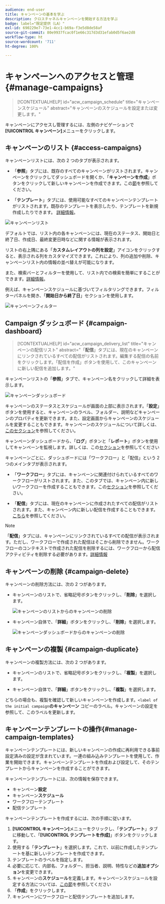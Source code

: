 ```yaml
---
audience: end-user
title: キャンペーンの基本を学ぶ
description: クロスチャネルキャンペーンを開始する方法を学ぶ
badge: label="限定提供（LA）"
exl-id: 690229e7-73e1-4cc1-b69a-f3e5d8de58af
source-git-commit: 80e9937fcac0f1e66c317d3d31efab0d5f6ae2d8
workflow-type: ht
source-wordcount: '711'
ht-degree: 100%

---
```


# キャンペーンへのアクセスと管理{#manage-campaigns}

>[!CONTEXTUALHELP]
>id="acw_campaign_schedule"
>title="キャンペーンスケジュール"
>abstract="キャンペーンのスケジュールを設定または変更します。"

キャンペーンにアクセスし管理するには、左側のナビゲーションで&#x200B;**[!UICONTROL キャンペーン]**&#x200B;メニューをクリックします。

## キャンペーンのリスト {#access-campaigns}

キャンペーンリストには、次の 2 つのタブが表示されます。

* 「**参照**」タブには、既存のすべてのキャンペーンがリストされます。キャンペーンをクリックしてダッシュボードを開くか、「**キャンペーンを作成**」ボタンをクリックして新しいキャンペーンを作成できます。この[節](create-campaigns.md#create-campaigns)を参照してください。

* 「**テンプレート**」タブには、使用可能なすべてのキャンペーンテンプレートがリストされます。既存のテンプレートを表示したり、テンプレートを新規作成したりできます。 [詳細情報](#manage-campaign-templates)。

![キャンペーンリスト](assets/campaign-list.png)

デフォルトでは、リスト内の各キャンペーンには、現在のステータス、開始日と終了日、作成日、最終変更日時などに関する情報が表示されます。

リストの右上隅にある「**カスタムレイアウトの列を設定**」アイコンをクリックすると、表示される列をカスタマイズできます。これにより、列の追加や削除、キャンペーンリスト内の情報の並べ替えが可能になります。

また、検索バーとフィルターを使用して、リスト内での検索を簡単にすることができます。[詳細情報](../get-started/user-interface.md#list-screens)。

例えば、キャンペーンスケジュールに基づいてフィルタリングできます。フィルターパネルを開き、「**開始日から終了日**」セクションを使用します。

![キャンペーンフィルター](assets/campaign-filter-on-dates.png)

## Campaign ダッシュボード {#campaign-dashboard}

>[!CONTEXTUALHELP]
>id="acw_campaign_delivery_list"
>title="キャンペーンの配信リスト"
>abstract="「**配信**」タブには、現在のキャンペーンにリンクされているすべての配信がリストされます。編集する配信の名前をクリックします。「配信を作成」ボタンを使用して、このキャンペーンに新しい配信を追加します。"

キャンペーンリストの「**参照**」タブで、キャンペーン名をクリックして詳細を表示します。

![キャンペーンダッシュボード](assets/campaign-dashboard.png)

キャンペーンのステータスとスケジュールが画面の上部に表示されます。「**設定**」ボタンを使用すると、キャンペーンのラベル、フォルダー、説明などキャンペーンのプロパティを更新できます。また、設定画面からキャンペーンのスケジュールを変更することもできます。キャンペーンのスケジュールについて詳しくは、[このセクション](create-campaigns.md#campaign-schedule)を参照してください。

キャンペーンダッシュボードから、「**ログ**」ボタンと「**レポート**」ボタンを使用してキャンペーンを監視します。詳しくは、この[セクション](create-campaigns.md#create-campaigns)を参照してください

キャンペーンごとに、ダッシュボードには「ワークフロー」と「配信」という 2 つのメインタブが表示されます。

* 「**ワークフロー**」タブには、キャンペーンに関連付けられているすべてのワークフローがリストされます。また、このタブでは、キャンペーン内に新しいワークフローを作成することもできます。この[セクション](create-campaigns.md#create-campaigns)を参照してください。

* 「**配信**」タブには、現在のキャンペーンに作成されたすべての配信がリストされます。また、キャンペーン内に新しい配信を作成することもできます。[こちら](create-campaigns.md#create-campaigns)を参照してください。

>[!NOTE]
>
>「**配信**」タブには、キャンペーンにリンクされているすべての配信が表示されます。ただし、ワークフローで作成された配信はそこから削除できません。ワークフローのコンテキストで作成された配信を削除するには、ワークフローから配信アクティビティを削除する必要があります。[詳細情報](../msg/gs-messages.md#delivery-delete)


## キャンペーンの削除 {#campaign-delete}

キャンペーンの削除方法には、次の 2 つがあります。

* キャンペーンのリストで、省略記号ボタンをクリックし、「**削除**」を選択します。

  ![キャンペーンのリストからのキャンペーンの削除](assets/delete-a-campaign-from-list.png)

* キャンペーン自体で、「**詳細**」ボタンをクリックし、「**削除**」を選択します。

  ![キャンペーンダッシュボードからのキャンペーンの削除](assets/delete-a-campaign-from-dashboard.png)


## キャンペーンの複製 {#campaign-duplicate}

キャンペーンの複製方法には、次の 2 つがあります。

* キャンペーンのリストで、省略記号ボタンをクリックし、「**複製**」を選択します。

* キャンペーン自体で、「**詳細**」ボタンをクリックし、「**複製**」を選択します。

どちらの場合も、複製を確認して新しいキャンペーンを作成します。`<label of the initial campaign`**のキャンペーン** コピーのラベル。キャンペーンの設定を参照して、このラベルを更新します。


## キャンペーンテンプレートの操作{#manage-campaign-templates}

キャンペーンテンプレートには、新しいキャンペーンの作成に再利用できる事前設定済みの設定が含まれています。一連の組み込みテンプレートを使用して、作業を開始できます。キャンペーンテンプレートを作成および設定して、そのテンプレートからキャンペーンを作成することができます。

キャンペーンテンプレートには、次の情報を保存できます。

* キャンペーン&#x200B;**設定**
* キャンペーン&#x200B;**スケジュール**
* ワークフローテンプレート
* 配信テンプレート

キャンペーンテンプレートを作成するには、次の手順に従います。

1. **[!UICONTROL キャンペーン]**&#x200B;メニューをクリックし、「**テンプレート**」タブに移動して、「**[!UICONTROL テンプレートを作成]**」ボタンをクリックします。
1. 使用する「**テンプレート**」を選択します。これで、以前に作成したテンプレートを基に新しいテンプレートを作成できます。
1. テンプレートのラベルを指定します。
1. 必要に応じて、内部名、フォルダー、担当者、説明、特性などの&#x200B;**追加オプション**&#x200B;を変更できます。
1. キャンペーンの&#x200B;**スケジュール**&#x200B;を定義します。キャンペーンスケジュールを設定する方法については、[この節](create-campaigns.md#campaign-schedule)を参照してください
1. 「**作成**」をクリックします。
1. キャンペーンにワークフローと配信テンプレートを追加します。

